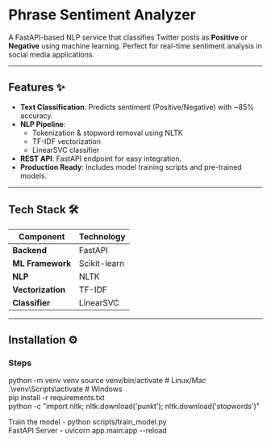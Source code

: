 # Phrase Sentiment Analyzer 

A FastAPI-based NLP service that classifies Twitter posts as **Positive** or **Negative** using machine learning. Perfect for real-time sentiment analysis in social media applications.

---

## Features ✨

- **Text Classification**: Predicts sentiment (Positive/Negative) with ~85% accuracy.
- **NLP Pipeline**: 
  - Tokenization & stopword removal using NLTK
  - TF-IDF vectorization
  - LinearSVC classifier
- **REST API**: FastAPI endpoint for easy integration.
- **Production Ready**: Includes model training scripts and pre-trained models.

---

## Tech Stack 🛠️

| Component          | Technology |
|--------------------|------------|
| **Backend**        | FastAPI    |
| **ML Framework**   | Scikit-learn |
| **NLP**           | NLTK       |
| **Vectorization** | TF-IDF     |
| **Classifier**    | LinearSVC  |

---

## Installation ⚙️

### Steps
python -m venv venv
source venv/bin/activate  # Linux/Mac
.\venv\Scripts\activate   # Windows  
pip install -r requirements.txt  
python -c "import nltk; nltk.download('punkt'); nltk.download('stopwords')"  

Train the model - python scripts/train_model.py  
FastAPI Server - uvicorn app.main:app --reload  
